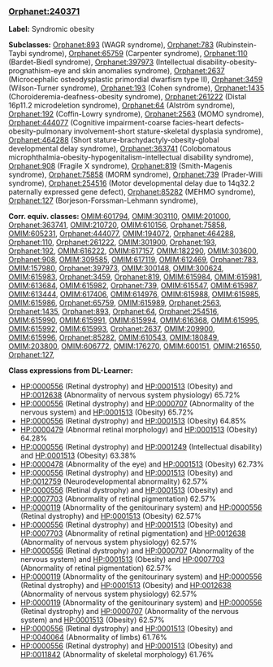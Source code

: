 
### [Orphanet:240371](http://www.orpha.net/ORDO/Orphanet_240371)
**Label:** Syndromic obesity

**Subclasses:** [Orphanet:893](http://www.orpha.net/ORDO/Orphanet_893) (WAGR syndrome), [Orphanet:783](http://www.orpha.net/ORDO/Orphanet_783) (Rubinstein-Taybi syndrome), [Orphanet:65759](http://www.orpha.net/ORDO/Orphanet_65759) (Carpenter syndrome), [Orphanet:110](http://www.orpha.net/ORDO/Orphanet_110) (Bardet-Biedl syndrome), [Orphanet:397973](http://www.orpha.net/ORDO/Orphanet_397973) (Intellectual disability-obesity-prognathism-eye and skin anomalies syndrome), [Orphanet:2637](http://www.orpha.net/ORDO/Orphanet_2637) (Microcephalic osteodysplastic primordial dwarfism type II), [Orphanet:3459](http://www.orpha.net/ORDO/Orphanet_3459) (Wilson-Turner syndrome), [Orphanet:193](http://www.orpha.net/ORDO/Orphanet_193) (Cohen syndrome), [Orphanet:1435](http://www.orpha.net/ORDO/Orphanet_1435) (Choroideremia-deafness-obesity syndrome), [Orphanet:261222](http://www.orpha.net/ORDO/Orphanet_261222) (Distal 16p11.2 microdeletion syndrome), [Orphanet:64](http://www.orpha.net/ORDO/Orphanet_64) (Alström syndrome), [Orphanet:192](http://www.orpha.net/ORDO/Orphanet_192) (Coffin-Lowry syndrome), [Orphanet:2563](http://www.orpha.net/ORDO/Orphanet_2563) (MOMO syndrome), [Orphanet:444077](http://www.orpha.net/ORDO/Orphanet_444077) (Cognitive impairment-coarse facies-heart defects-obesity-pulmonary involvement-short stature-skeletal dysplasia syndrome), [Orphanet:464288](http://www.orpha.net/ORDO/Orphanet_464288) (Short stature-brachydactyly-obesity-global developmental delay syndrome), [Orphanet:363741](http://www.orpha.net/ORDO/Orphanet_363741) (Colobomatous microphthalmia-obesity-hypogenitalism-intellectual disability syndrome), [Orphanet:908](http://www.orpha.net/ORDO/Orphanet_908) (Fragile X syndrome), [Orphanet:819](http://www.orpha.net/ORDO/Orphanet_819) (Smith-Magenis syndrome), [Orphanet:75858](http://www.orpha.net/ORDO/Orphanet_75858) (MORM syndrome), [Orphanet:739](http://www.orpha.net/ORDO/Orphanet_739) (Prader-Willi syndrome), [Orphanet:254516](http://www.orpha.net/ORDO/Orphanet_254516) (Motor developmental delay due to 14q32.2 paternally expressed gene defect), [Orphanet:85282](http://www.orpha.net/ORDO/Orphanet_85282) (MEHMO syndrome), [Orphanet:127](http://www.orpha.net/ORDO/Orphanet_127) (Borjeson-Forssman-Lehmann syndrome), 

**Corr. equiv. classes:** [OMIM:601794](http://purl.obolibrary.org/obo/OMIM_601794), [OMIM:303110](http://purl.obolibrary.org/obo/OMIM_303110), [OMIM:201000](http://purl.obolibrary.org/obo/OMIM_201000), [Orphanet:363741](http://www.orpha.net/ORDO/Orphanet_363741), [OMIM:210720](http://purl.obolibrary.org/obo/OMIM_210720), [OMIM:610156](http://purl.obolibrary.org/obo/OMIM_610156), [Orphanet:75858](http://www.orpha.net/ORDO/Orphanet_75858), [OMIM:605231](http://purl.obolibrary.org/obo/OMIM_605231), [Orphanet:444077](http://www.orpha.net/ORDO/Orphanet_444077), [OMIM:194072](http://purl.obolibrary.org/obo/OMIM_194072), [Orphanet:464288](http://www.orpha.net/ORDO/Orphanet_464288), [Orphanet:110](http://www.orpha.net/ORDO/Orphanet_110), [Orphanet:261222](http://www.orpha.net/ORDO/Orphanet_261222), [OMIM:301900](http://purl.obolibrary.org/obo/OMIM_301900), [Orphanet:193](http://www.orpha.net/ORDO/Orphanet_193), [Orphanet:192](http://www.orpha.net/ORDO/Orphanet_192), [OMIM:616222](http://purl.obolibrary.org/obo/OMIM_616222), [OMIM:617157](http://purl.obolibrary.org/obo/OMIM_617157), [OMIM:182290](http://purl.obolibrary.org/obo/OMIM_182290), [OMIM:303600](http://purl.obolibrary.org/obo/OMIM_303600), [Orphanet:908](http://www.orpha.net/ORDO/Orphanet_908), [OMIM:309585](http://purl.obolibrary.org/obo/OMIM_309585), [OMIM:617119](http://purl.obolibrary.org/obo/OMIM_617119), [OMIM:612469](http://purl.obolibrary.org/obo/OMIM_612469), [Orphanet:783](http://www.orpha.net/ORDO/Orphanet_783), [OMIM:157980](http://purl.obolibrary.org/obo/OMIM_157980), [Orphanet:397973](http://www.orpha.net/ORDO/Orphanet_397973), [OMIM:300148](http://purl.obolibrary.org/obo/OMIM_300148), [OMIM:300624](http://purl.obolibrary.org/obo/OMIM_300624), [OMIM:615983](http://purl.obolibrary.org/obo/OMIM_615983), [Orphanet:3459](http://www.orpha.net/ORDO/Orphanet_3459), [Orphanet:819](http://www.orpha.net/ORDO/Orphanet_819), [OMIM:615984](http://purl.obolibrary.org/obo/OMIM_615984), [OMIM:615981](http://purl.obolibrary.org/obo/OMIM_615981), [OMIM:613684](http://purl.obolibrary.org/obo/OMIM_613684), [OMIM:615982](http://purl.obolibrary.org/obo/OMIM_615982), [Orphanet:739](http://www.orpha.net/ORDO/Orphanet_739), [OMIM:615547](http://purl.obolibrary.org/obo/OMIM_615547), [OMIM:615987](http://purl.obolibrary.org/obo/OMIM_615987), [OMIM:613444](http://purl.obolibrary.org/obo/OMIM_613444), [OMIM:617406](http://purl.obolibrary.org/obo/OMIM_617406), [OMIM:614976](http://purl.obolibrary.org/obo/OMIM_614976), [OMIM:615988](http://purl.obolibrary.org/obo/OMIM_615988), [OMIM:615985](http://purl.obolibrary.org/obo/OMIM_615985), [OMIM:615986](http://purl.obolibrary.org/obo/OMIM_615986), [Orphanet:65759](http://www.orpha.net/ORDO/Orphanet_65759), [OMIM:615989](http://purl.obolibrary.org/obo/OMIM_615989), [Orphanet:2563](http://www.orpha.net/ORDO/Orphanet_2563), [Orphanet:1435](http://www.orpha.net/ORDO/Orphanet_1435), [Orphanet:893](http://www.orpha.net/ORDO/Orphanet_893), [Orphanet:64](http://www.orpha.net/ORDO/Orphanet_64), [Orphanet:254516](http://www.orpha.net/ORDO/Orphanet_254516), [OMIM:615990](http://purl.obolibrary.org/obo/OMIM_615990), [OMIM:615991](http://purl.obolibrary.org/obo/OMIM_615991), [OMIM:615994](http://purl.obolibrary.org/obo/OMIM_615994), [OMIM:616368](http://purl.obolibrary.org/obo/OMIM_616368), [OMIM:615995](http://purl.obolibrary.org/obo/OMIM_615995), [OMIM:615992](http://purl.obolibrary.org/obo/OMIM_615992), [OMIM:615993](http://purl.obolibrary.org/obo/OMIM_615993), [Orphanet:2637](http://www.orpha.net/ORDO/Orphanet_2637), [OMIM:209900](http://purl.obolibrary.org/obo/OMIM_209900), [OMIM:615996](http://purl.obolibrary.org/obo/OMIM_615996), [Orphanet:85282](http://www.orpha.net/ORDO/Orphanet_85282), [OMIM:610543](http://purl.obolibrary.org/obo/OMIM_610543), [OMIM:180849](http://purl.obolibrary.org/obo/OMIM_180849), [OMIM:203800](http://purl.obolibrary.org/obo/OMIM_203800), [OMIM:606772](http://purl.obolibrary.org/obo/OMIM_606772), [OMIM:176270](http://purl.obolibrary.org/obo/OMIM_176270), [OMIM:600151](http://purl.obolibrary.org/obo/OMIM_600151), [OMIM:216550](http://purl.obolibrary.org/obo/OMIM_216550), [Orphanet:127](http://www.orpha.net/ORDO/Orphanet_127), 

**Class expressions from DL-Learner:**

- [HP:0000556](http://purl.obolibrary.org/obo/HP_0000556) (Retinal dystrophy) and [HP:0001513](http://purl.obolibrary.org/obo/HP_0001513) (Obesity) and [HP:0012638](http://purl.obolibrary.org/obo/HP_0012638) (Abnormality of nervous system physiology) 65.72%
- [HP:0000556](http://purl.obolibrary.org/obo/HP_0000556) (Retinal dystrophy) and [HP:0000707](http://purl.obolibrary.org/obo/HP_0000707) (Abnormality of the nervous system) and [HP:0001513](http://purl.obolibrary.org/obo/HP_0001513) (Obesity) 65.72%
- [HP:0000556](http://purl.obolibrary.org/obo/HP_0000556) (Retinal dystrophy) and [HP:0001513](http://purl.obolibrary.org/obo/HP_0001513) (Obesity) 64.85%
- [HP:0000479](http://purl.obolibrary.org/obo/HP_0000479) (Abnormal retinal morphology) and [HP:0001513](http://purl.obolibrary.org/obo/HP_0001513) (Obesity) 64.28%
- [HP:0000556](http://purl.obolibrary.org/obo/HP_0000556) (Retinal dystrophy) and [HP:0001249](http://purl.obolibrary.org/obo/HP_0001249) (Intellectual disability) and [HP:0001513](http://purl.obolibrary.org/obo/HP_0001513) (Obesity) 63.38%
- [HP:0000478](http://purl.obolibrary.org/obo/HP_0000478) (Abnormality of the eye) and [HP:0001513](http://purl.obolibrary.org/obo/HP_0001513) (Obesity) 62.73%
- [HP:0000556](http://purl.obolibrary.org/obo/HP_0000556) (Retinal dystrophy) and [HP:0001513](http://purl.obolibrary.org/obo/HP_0001513) (Obesity) and [HP:0012759](http://purl.obolibrary.org/obo/HP_0012759) (Neurodevelopmental abnormality) 62.57%
- [HP:0000556](http://purl.obolibrary.org/obo/HP_0000556) (Retinal dystrophy) and [HP:0001513](http://purl.obolibrary.org/obo/HP_0001513) (Obesity) and [HP:0007703](http://purl.obolibrary.org/obo/HP_0007703) (Abnormality of retinal pigmentation) 62.57%
- [HP:0000119](http://purl.obolibrary.org/obo/HP_0000119) (Abnormality of the genitourinary system) and [HP:0000556](http://purl.obolibrary.org/obo/HP_0000556) (Retinal dystrophy) and [HP:0001513](http://purl.obolibrary.org/obo/HP_0001513) (Obesity) 62.57%
- [HP:0000556](http://purl.obolibrary.org/obo/HP_0000556) (Retinal dystrophy) and [HP:0001513](http://purl.obolibrary.org/obo/HP_0001513) (Obesity) and [HP:0007703](http://purl.obolibrary.org/obo/HP_0007703) (Abnormality of retinal pigmentation) and [HP:0012638](http://purl.obolibrary.org/obo/HP_0012638) (Abnormality of nervous system physiology) 62.57%
- [HP:0000556](http://purl.obolibrary.org/obo/HP_0000556) (Retinal dystrophy) and [HP:0000707](http://purl.obolibrary.org/obo/HP_0000707) (Abnormality of the nervous system) and [HP:0001513](http://purl.obolibrary.org/obo/HP_0001513) (Obesity) and [HP:0007703](http://purl.obolibrary.org/obo/HP_0007703) (Abnormality of retinal pigmentation) 62.57%
- [HP:0000119](http://purl.obolibrary.org/obo/HP_0000119) (Abnormality of the genitourinary system) and [HP:0000556](http://purl.obolibrary.org/obo/HP_0000556) (Retinal dystrophy) and [HP:0001513](http://purl.obolibrary.org/obo/HP_0001513) (Obesity) and [HP:0012638](http://purl.obolibrary.org/obo/HP_0012638) (Abnormality of nervous system physiology) 62.57%
- [HP:0000119](http://purl.obolibrary.org/obo/HP_0000119) (Abnormality of the genitourinary system) and [HP:0000556](http://purl.obolibrary.org/obo/HP_0000556) (Retinal dystrophy) and [HP:0000707](http://purl.obolibrary.org/obo/HP_0000707) (Abnormality of the nervous system) and [HP:0001513](http://purl.obolibrary.org/obo/HP_0001513) (Obesity) 62.57%
- [HP:0000556](http://purl.obolibrary.org/obo/HP_0000556) (Retinal dystrophy) and [HP:0001513](http://purl.obolibrary.org/obo/HP_0001513) (Obesity) and [HP:0040064](http://purl.obolibrary.org/obo/HP_0040064) (Abnormality of limbs) 61.76%
- [HP:0000556](http://purl.obolibrary.org/obo/HP_0000556) (Retinal dystrophy) and [HP:0001513](http://purl.obolibrary.org/obo/HP_0001513) (Obesity) and [HP:0011842](http://purl.obolibrary.org/obo/HP_0011842) (Abnormality of skeletal morphology) 61.76%


